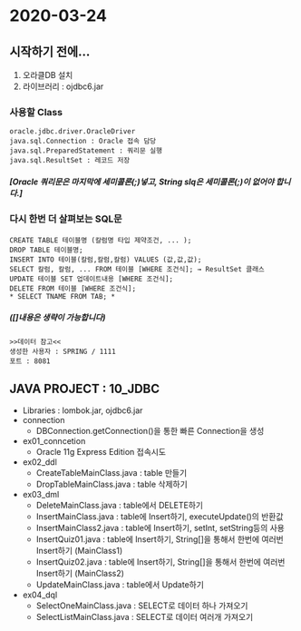2020-03-24
============
## 시작하기 전에...
1. 오라클DB 설치
2. 라이브러리 : ojdbc6.jar
### 사용할 Class 
	oracle.jdbc.driver.OracleDriver
	java.sql.Connection : Oracle 접속 담당
	java.sql.PreparedStatement : 쿼리문 실행
	java.sql.ResultSet : 레코드 저장
##### [Oracle 쿼리문은 마지막에 세미콜론(;)넣고, String slq은 세미콜론(;)이 없어야 합니다.]

### 다시 한번 더 살펴보는 SQL문
	CREATE TABLE 테이블명 (칼럼명 타입 제약조건, ... );
	DROP TABLE 테이블명;
	INSERT INTO 테이블(칼럼,칼럼,칼럼) VALUES (값,값,값);
	SELECT 칼럼, 칼럼, ... FROM 테이블 [WHERE 조건식]; → ResultSet 클래스
	UPDATE 테이블 SET 업데이트내용 [WHERE 조건식];
	DELETE FROM 테이블 [WHERE 조건식];
	* SELECT TNAME FROM TAB; *
##### ([]내용은 생략이 가능합니다)

```
>>데이터 참고<<
생성한 사용자 : SPRING / 1111
포트 : 8081
```

## JAVA PROJECT : 10_JDBC
* Libraries : lombok.jar, ojdbc6.jar
* connection
	* DBConnection.getConnection()을 통한 빠른 Connection을 생성
* ex01_conncetion
	* Oracle 11g Express Edition 접속시도
* ex02_ddl
	* CreateTableMainClass.java : table 만들기
	* DropTableMainClass.java : table 삭제하기
* ex03_dml
	* DeleteMainClass.java : table에서 DELETE하기
	* InsertMainClass.java : table에 Insert하기, executeUpdate()의 반환값
	* InsertMainClass2.java : table에 Insert하기, setInt, setString등의 사용
	* InsertQuiz01.java : table에 Insert하기, String[]을 통해서 한번에 여러번 Insert하기 (MainClass1)
	* InsertQuiz02.java : table에 Insert하기, String[]을 통해서 한번에 여러번 Insert하기 (MainClass2)
	* UpdateMainClass.java : table에서 Update하기
* ex04_dql
	* SelectOneMainClass.java : SELECT로 데이터 하나 가져오기
	* SelectListMainClass.java : SELECT로 데이터 여러개 가져오기
